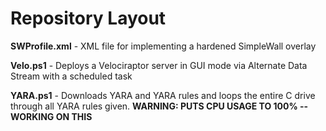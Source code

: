# Repository Layout
**SWProfile.xml** - XML file for implementing a hardened SimpleWall overlay

**Velo.ps1** - Deploys a Velociraptor server in GUI mode via Alternate Data Stream with a scheduled task

**YARA.ps1** - Downloads YARA and YARA rules and loops the entire C drive through all YARA rules given.  **WARNING: PUTS CPU USAGE TO 100% -- WORKING ON THIS**
